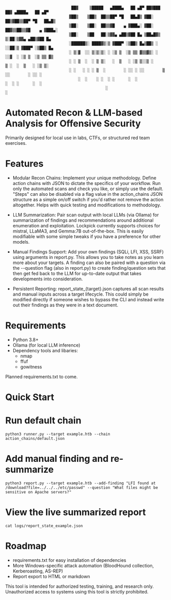 ```
                             ██▓     ▒█████   ▄████▄   ██ ▄█▀ ██▓███   ██▓ ▄████▄   ██ ▄█▀
                            ▓██▒    ▒██▒  ██▒▒██▀ ▀█   ██▄█▒ ▓██░  ██▒▓██▒▒██▀ ▀█   ██▄█▒ 
                            ▒██░    ▒██░  ██▒▒▓█    ▄ ▓███▄░ ▓██░ ██▓▒▒██▒▒▓█    ▄ ▓███▄░ 
                            ▒██░    ▒██   ██░▒▓▓▄ ▄██▒▓██ █▄ ▒██▄█▓▒ ▒░██░▒▓▓▄ ▄██▒▓██ █▄ 
                            ░██████▒░ ████▓▒░▒ ▓███▀ ░▒██▒ █▄▒██▒ ░  ░░██░▒ ▓███▀ ░▒██▒ █▄
                            ░ ▒░▓  ░░ ▒░▒░▒░ ░ ░▒ ▒  ░▒ ▒▒ ▓▒▒▓▒░ ░  ░░▓  ░ ░▒ ▒  ░▒ ▒▒ ▓▒
                            ░ ░ ▒  ░  ░ ▒ ▒░   ░  ▒   ░ ░▒ ▒░░▒ ░      ▒ ░  ░  ▒   ░ ░▒ ▒░
                            ░ ░   ░ ░ ░ ▒  ░        ░ ░░ ░ ░░        ▒ ░░        ░ ░░ ░ 
                                ░  ░    ░ ░  ░ ░      ░  ░             ░  ░ ░      ░  ░   
                                            ░                            ░               
```



# Automated Recon & LLM-based Analysis for Offensive Security
Primarily designed for local use in labs, CTFs, or structured red team exercises.

# Features
- Modular Recon Chains: Implement your unique methodology. Define action chains with JSON to dictate the specifics of your workflow. Run only the automated scans and check you like, or simply use the default. "Steps" can also be disabled via a flag value in the action_chains JSON structure as a simple on/off switch if you'd rather not remove the action altogether. Helps with quick testing and modifications to methodology. 

- LLM Summarization: Pair scan output with local LLMs (via Ollama) for summarization of findings and recommendations around additional enumeration and exploitation. Lockpick currently supports choices for mistral, LLaMA3, and Gemma:7B out-of-the-box. This is easily modifiable with some simple tweaks if you have a preference for other models.

- Manual Findings Support: Add your own findings (SQLi, LFI, XSS, SSRF) using arguments in report.py. This allows you to take notes as you learn more about your targets. A finding can also be paired with a question via the --question flag (also in report.py) to create finding/question sets that then get fed back to the LLM for up-to-date output that takes developments into consideration.

- Persistent Reporting: report_state_{target}.json captures all scan results and manual inputs across a target lifecycle. This could simply be modified directly if someone wishes to bypass the CLI and instead write out their findings as they were in a text document.

# Requirements
- Python 3.8+
- Ollama (for local LLM inference)
- Dependency tools and libaries:
    - nmap
    - ffuf
    - gowitness

Planned requirements.txt to come.

# Quick Start
# Run default chain
```
python3 runner.py --target example.htb --chain action_chains/default.json
```

# Add manual finding and re-summarize
```
python3 report.py --target example.htb --add-finding "LFI found at /download?file=../../../etc/passwd" --question "What files might be sensitive on Apache servers?"
```

# View the live summarized report
```
cat logs/report_state_example.json
```

# Roadmap
- requirements.txt for easy installation of dependencies
- More Windows-specific attack automation (BloodHound collection, Kerberoasting, AS-REP)
- Report export to HTML or markdown

This tool is intended for authorized testing, training, and research only. Unauthorized access to systems using this tool is strictly prohibited.